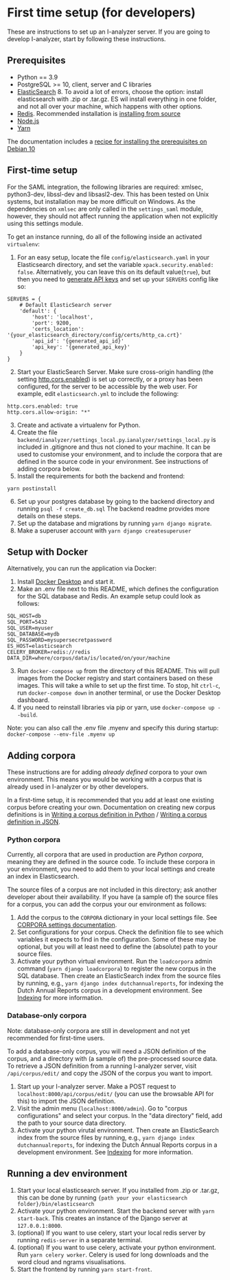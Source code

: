 # First time setup (for developers)

These are instructions to set up an I-analyzer server. If you are going to develop I-analyzer, start by following these instructions.

## Prerequisites

* Python == 3.9
* PostgreSQL >= 10, client, server and C libraries
* [ElasticSearch](https://www.elastic.co/) 8. To avoid a lot of errors, choose the option: install elasticsearch with .zip or .tar.gz. ES wil install everything in one folder, and not all over your machine, which happens with other options.
* [Redis](https://www.redis.io/). Recommended installation is [installing from source](https://redis.io/docs/getting-started/installation/install-redis-from-source/)
* [Node.js](https://nodejs.org/)
* [Yarn](https://yarnpkg.com/)

The documentation includes a [recipe for installing the prerequisites on Debian 10](./documentation/Local-Debian-I-Analyzer-setup.md)

## First-time setup

For the SAML integration, the following libraries are required: xmlsec, python3-dev, libssl-dev and libsasl2-dev. This has been tested on Unix systems, but installation may be more difficult on Windows. As the dependencies on `xmlsec` are only called in the `settings_saml` module, however, they should not affect running the application when not explicitly using this settings module.

To get an instance running, do all of the following inside an activated `virtualenv`:

1. For an easy setup, locate the file `config/elasticsearch.yaml` in your Elasticsearch directory, and set the variable `xpack.security.enabled: false`. Alternatively, you can leave this on its default value(`true`), but then you need to [generate API keys](https://www.elastic.co/guide/en/elasticsearch/reference/current/security-api-create-api-key.html) and set up your `SERVERS` config like so:
```
SERVERS = {
    # Default ElasticSearch server
    'default': {
        'host': 'localhost',
        'port': 9200,
        'certs_location': '{your_elasticsearch_directory/config/certs/http_ca.crt}'
        'api_id': '{generated_api_id}'
        'api_key': '{generated_api_key}'
    }
}
```
2. Start your ElasticSearch Server. Make sure cross-origin handling (the setting [http.cors.enabled](https://www.elastic.co/guide/en/elasticsearch/reference/current/modules-http.html)) is set up correctly, or a proxy has been configured, for the server to be accessible by the web user. For example, edit `elasticsearch.yml` to include the following:
```
http.cors.enabled: true
http.cors.allow-origin: "*"
```
3. Create and activate a virtualenv for Python.
4. Create the file `backend/ianalyzer/settings_local.py`.`ianalyzer/settings_local.py` is included in .gitignore and thus not cloned to your machine. It can be used to customise your environment, and to include the corpora that are defined in the source code in your environment. See instructions of adding corpora below.
5. Install the requirements for both the backend and frontend:
```
yarn postinstall
```
6. Set up your postgres database by going to the backend directory and running `psql -f create_db.sql`
The backend readme provides more details on these steps.
7. Set up the database and migrations by running `yarn django migrate`.
8. Make a superuser account with `yarn django createsuperuser`

## Setup with Docker
Alternatively, you can run the application via Docker:
1. Install [Docker Desktop](https://www.docker.com/products/docker-desktop/) and start it.
2. Make an .env file next to this README, which defines the configuration for the SQL database and Redis. An example setup could look as follows:
```
SQL_HOST=db
SQL_PORT=5432
SQL_USER=myuser
SQL_DATABASE=mydb
SQL_PASSWORD=mysupersecretpassword
ES_HOST=elasticsearch
CELERY_BROKER=redis://redis
DATA_DIR=where/corpus/data/is/located/on/your/machine
```
3. Run `docker-compose up` from the directory of this README. This will pull images from the Docker registry and start containers based on these images. This will take a while to set up the first time. To stop, hit `ctrl-c`, run `docker-compose down` in another terminal, or use the Docker Desktop dashboard.
4. If you need to reinstall libraries via pip or yarn, use `docker-compose up --build`.

Note: you can also call the .env file .myenv and specify this during startup:
`docker-compose --env-file .myenv up`


## Adding corpora

These instructions are for adding *already defined* corpora to your own environment. This means you would be working with a corpus that is already used in I-analyzer or by other developers.

In a first-time setup, it is recommended that you add at least one existing corpus before creating your own. Documentation on creating new corpus definitions is in [Writing a corpus definition in Python](./Writing-a-corpus-definition-in-Python.md) / [Writing a corpus definition in JSON](./Writing-a-corpus-definition-in-JSON.md).

### Python corpora

Currently, all corpora that are used in production are *Python corpora*, meaning they are defined in the source code. To include these corpora in your environment, you need to add them to your local settings and create an index in Elasticsearch.

The source files of a corpus are not included in this directory; ask another developer about their availability. If you have (a sample of) the source files for a corpus, you can add the corpus your our environment as follows:

1. Add the corpus to the `CORPORA` dictionary in your local settings file. See [CORPORA settings documentation](/documentation/Django-project-settings.md#corpora).
2. Set configurations for your corpus. Check the definition file to see which variables it expects to find in the configuration. Some of these may be optional, but you will at least need to define the (absolute) path to your source files.
3. Activate your python virtual environment. Run the `loadcorpora` admin command (`yarn django loadcorpora`) to register the new corpus in the SQL database. Then create an ElasticSearch index from the source files by running, e.g., `yarn django index dutchannualreports`, for indexing the Dutch Annual Reports corpus in a development environment. See [Indexing](documentation/Indexing-corpora.md) for more information.

### Database-only corpora

Note: database-only corpora are still in development and not yet recommended for first-time users.

To add a database-only corpus, you will need a JSON definition of the corpus, and a directory with (a sample of) the pre-processed source data. To retrieve a JSON definition from a running I-analyzer server, visit `/api/corpus/edit/` and copy the JSON of the corpus you want to import.

1. Start up your I-analyzer server. Make a POST request to `localhost:8000/api/corpus/edit/` (you can use the browsable API for this) to import the JSON definition.
2. Visit the admin menu (`localhost:8000/admin`). Go to "corpus configurations" and select your corpus. In the "data directory" field, add the path to your source data directory.
3. Activate your python virutal environment. Then create an ElasticSearch index from the source files by running, e.g., `yarn django index dutchannualreports`, for indexing the Dutch Annual Reports corpus in a development environment. See [Indexing](documentation/Indexing-corpora.md) for more information.


## Running a dev environment

1. Start your local elasticsearch server. If you installed from .zip or .tar.gz, this can be done by running `{path your your elasticsearch folder}/bin/elasticsearch`
2. Activate your python environment. Start the backend server with `yarn start-back`. This creates an instance of the Django server at `127.0.0.1:8000`.
3. (optional) If you want to use celery, start your local redis server by running `redis-server` in a separate terminal.
4. (optional) If you want to use celery, activate your python environment. Run `yarn celery worker`. Celery is used for long downloads and the word cloud and ngrams visualisations.
5. Start the frontend by running `yarn start-front`.
